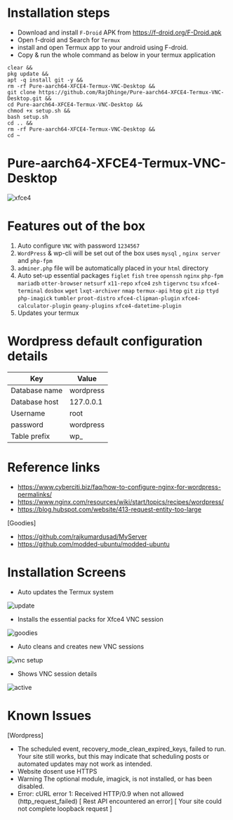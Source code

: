 # Installation steps
* Download and install `F-Droid` APK from https://f-droid.org/F-Droid.apk
* Open f-droid and Search for `Termux`
* install and open Termux app to your android using F-droid.
* Copy & run the whole command as below in your termux application

```
clear && 
pkg update && 
apt -q install git -y && 
rm -rf Pure-aarch64-XFCE4-Termux-VNC-Desktop &&
git clone https://github.com/RajDhinge/Pure-aarch64-XFCE4-Termux-VNC-Desktop.git && 
cd Pure-aarch64-XFCE4-Termux-VNC-Desktop && 
chmod +x setup.sh && 
bash setup.sh
cd .. &&
rm -rf Pure-aarch64-XFCE4-Termux-VNC-Desktop &&
cd ~
```

# Pure-aarch64-XFCE4-Termux-VNC-Desktop

![xfce4](https://user-images.githubusercontent.com/22621881/141480063-3f9cf31e-814f-4a54-8996-fb67d322b324.png)

# Features out of the box

1. Auto configure `VNC` with password `1234567`
2. `WordPress` & wp-cli will be set out of the box uses `mysql` , `nginx server` and `php-fpm`
3. `adminer.php` file will be automatically placed in your `html` directory
4. Auto set-up essential packages
    `figlet`
    `fish`
    `tree`
    `openssh` 
    `nginx` 
    `php-fpm` 
    `mariadb` 
    `otter-browser`
    `netsurf`
    `x11-repo` 
    `xfce4` 
    `zsh` 
    `tigervnc` 
    `tsu` 
    `xfce4-terminal` 
    `dosbox` 
    `wget` 
    `lxqt-archiver` 
    `nmap` 
    `termux-api` 
    `htop` 
    `git` 
    `zip` 
    `ttyd`
    `php-imagick`
    `tumbler`
    `proot-distro`
    `xfce4-clipman-plugin`
    `xfce4-calculator-plugin`
    `geany-plugins`
    `xfce4-datetime-plugin`
5. Updates your termux

# Wordpress default configuration details

| Key               |     Value     |
|-------------------|---------------|
| Database name     | wordpress     |
| Database host     | 127.0.0.1     |
| Username          | root          |
| password          | wordpress     |
| Table prefix      | wp_           |


# Reference links

* https://www.cyberciti.biz/faq/how-to-configure-nginx-for-wordpress-permalinks/
* https://www.nginx.com/resources/wiki/start/topics/recipes/wordpress/
* https://blog.hubspot.com/website/413-request-entity-too-large

[Goodies]

* https://github.com/rajkumardusad/MyServer
* https://github.com/modded-ubuntu/modded-ubuntu

# Installation Screens

* Auto updates the Termux system

![update](https://user-images.githubusercontent.com/22621881/141097338-f5e44225-7a86-42d6-8e62-d08a5d646bfd.png)

* Installs the essential packs for Xfce4 VNC session

![goodies](https://user-images.githubusercontent.com/22621881/141097310-4bc727ed-a3a0-41ad-8ae5-308687f433fb.png)

* Auto cleans and creates new VNC sessions

![vnc setup](https://user-images.githubusercontent.com/22621881/141097352-50d5d85a-4643-47fa-88e8-c5c84ddbcd72.png)

* Shows VNC session details 

![active](https://user-images.githubusercontent.com/22621881/141125051-a3d9481c-dc36-423c-b867-a99274b97e64.png)


# Known Issues

[Wordpress]

* The scheduled event, recovery_mode_clean_expired_keys, failed to run. Your site still works, but this may indicate that scheduling posts or automated updates may not work as intended.
* Website dosent use HTTPS
* Warning The optional module, imagick, is not installed, or has been disabled.
* Error: cURL error 1: Received HTTP/0.9 when not allowed (http_request_failed)
  [ Rest API encountered an error]
  [ Your site could not complete loopback request ]
